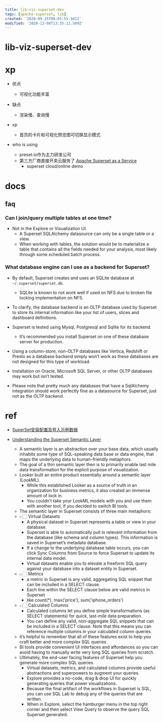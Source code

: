 ```yaml
---
title: lib-viz-superset-dev
tags: [apache-superset, lib]
created: '2020-09-25T08:01:55.941Z'
modified: '2020-12-08T13:35:12.509Z'
---
```


# lib-viz-superset-dev

# xp

- 优点
  - 可视化功能丰富
- 缺点
  - 渲染慢、查询慢

- xp
  - 首页的卡片和可视化预览图可切换显示模式

- who is using
  - preset.io作为主力研发公司
  - 第三方厂商直接开卖云服务了 [Apache Superset as a Service](https://pushmetrics.io/apache-superset)
    - superset cloud/online demo
# docs

## faq

### Can I join/query multiple tables at one time?

- Not in the Explore or Visualization UI. 
  - A Superset SQLAlchemy datasource can only be a single table or a view.
  - When working with tables, the solution would be to materialize a table that contains all the fields needed for your analysis, most likely through some scheduled batch process.

### What database engine can I use as a backend for Superset?

- By default, Superset creates and uses an SQLite database at `~/.superset/superset.db`. 
  - SQLite is known to not work well if used on NFS due to broken file locking implementation on NFS.

- To clarify, the database backend is an OLTP database used by Superset to store its internal information like your list of users, slices and dashboard definitions.
- Superset is tested using Mysql, Postgresql and Sqlite for its backend. 
  - It’s recommended you install Superset on one of these database server for production.
- Using a column-store, non-OLTP databases like Vertica, Redshift or Presto as a database backend simply won’t work as these databases are not designed for this type of workload. 
- Installation on Oracle, Microsoft SQL Server, or other OLTP databases may work but isn’t tested.
- Please note that pretty much any databases that have a SqlAlchemy integration should work perfectly fine as a datasource for Superset, just not as the OLTP backend.
# ref
- [SuperSet安装配置及导入示例数据](https://iminto.github.io/post/superset%E5%AE%89%E8%A3%85/)

- [Understanding the Superset Semantic Layer](https://preset.io/blog/understanding-superset-semantic-layer/)
  - A semantic layer is an abstraction over your base data, which usually inhabits some type of SQL-speaking data base or data engine, that maps the underlying data to human-friendly metaphors.
  - The goal of a thin semantic layer then is to primarily enable last mile data transformation for the explicit purpose of visualization.
  - Looker built an entire product essentially around a semantic layer (LookML). 
    - While this established Looker as a source of truth in an organization for business metrics, it also created an immense amount of lock in. 
    - You couldn’t take your LookML models with you and use them with another tool, if you decided to switch BI tools.
  - The semantic layer in Superset consists of three main metaphors:
  - 👉🏻️ Virtual Datasets
    - A physical dataset in Superset represents a table or view in your database. 
    - Superset is able to automatically pull in relevant information from the database (like schema and column types). This information is saved in Superset’s metadata database. 
    - If a change to the underlying database table occurs, you can click Sync Columns from Source to force Superset to update its internal data model.
    - Virtual datasets enable you to elevate a freeform SQL query against your database into a dataset entity in Superset. 
  - 👉🏻️ Metrics
    - a metric in Superset is any valid, aggregating SQL snippet that can be included in a SELECT clause. 
    - Each line within the SELECT clause below are valid metrics in Superset
    - like count(*), max('price'), sum('iphone_orders')
  - 👉🏻️ Calculated Columns
    - Calculated columns let you define simple transformations (as SELECT statements) for quick, last-mile data preparation.
    - You can define any valid, non-aggregate SQL snippets that can be included in a SELECT clause. Note that this means you can reference multiple columns in your calculated column queries.
  - it’s helpful to remember that all of these features exist to help you craft better and more complex SQL queries. 
  - BI tools provide convenient UI interfaces and affordances so you can avoid having to manually write very long SQL queries from scratch.
  - Ultimately, the end-user facing features of Superset  help you generate more complex SQL queries.
    - Virtual datasets, metrics, and calculated columns provide useful abstractions and superpowers to augment your queries.
    - Explore provides a no-code, drag & drop UI for quickly generating queries that power visualizations.
    - Because the final artifact of the workflows in Superset is SQL, you can use SQL Lab to debug any of the queries that are written. 
    - When in Explore, select the hamburger menu in the top right corner and then select View Query to observe the query SQL Superset generated.
